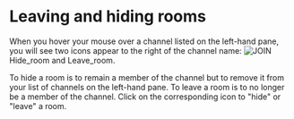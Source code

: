 # <a name="Chapter3-3"></a>Leaving and hiding rooms

When you hover your mouse over a channel listed on the left-hand pane, you will see
two icons appear to the right of the channel name: ![JOIN](/images/ucc-hide.png) 
Hide\_room and Leave\_room.

To hide a room is to remain a member of the channel but to remove it from your
list of channels on the left-hand pane. To leave a room is to no longer be a member
of the channel. Click on the corresponding icon to "hide" or "leave" a room.


